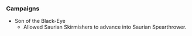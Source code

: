  ### Campaigns
   * Son of the Black-Eye
     * Allowed Saurian Skirmishers to advance into Saurian Spearthrower.